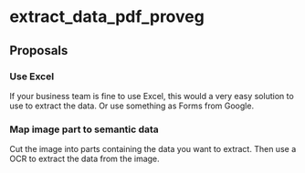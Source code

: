 # extract_data_pdf_proveg

## Proposals
### Use Excel
If your business team is fine to use Excel, this would a very easy solution to use to extract the data.
Or use something as Forms from Google.

### Map image part to semantic data
Cut the image into parts containing the data you want to extract.
Then use a OCR to extract the data from the image.